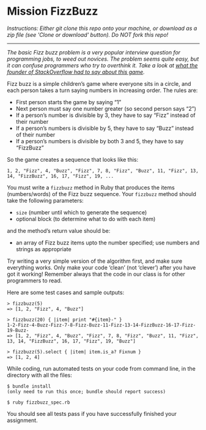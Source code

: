 # Mission FizzBuzz

*Instructions: Either git clone this repo onto your machine, or download as a zip file (see 'Clone or download' button). Do NOT fork this repo!*

---

*The basic Fizz buzz problem is a very popular interview question for programming jobs, to weed out novices.  The problem seems quite easy, but it can confuse programmers who try to overthink it. Take a look at [what the founder of StackOverflow had to say about this game](https://blog.codinghorror.com/why-cant-programmers-program/).*


Fizz buzz is a simple children’s game where everyone sits in a circle, and each person takes a turn saying numbers in increasing order. The rules are:

- First person starts the game by saying “1”
- Next person must say one number greater (so second person says “2”)
- If a person’s number is divisible by 3, they have to say “Fizz” instead of their number
- If a person’s numbers is divisible by 5, they have to say “Buzz” instead of their number
- If a person’s numbers is divisible by both 3 and 5, they have to say “FizzBuzz”

So the game creates a sequence that looks like this:

`1, 2, "Fizz", 4, "Buzz", "Fizz", 7, 8, "Fizz", "Buzz", 11, "Fizz", 13, 14, "FizzBuzz", 16, 17, "Fizz", 19, ...`

You must write a `fizzbuzz` method in Ruby that produces the items (numbers/words) of the Fizz buzz sequence. Your `fizzbuzz` method should take the following parameters:
- `size` (number until which to generate the sequence)
- optional block (to determine what to do with each item)

and the method’s return value should be:
- an array of Fizz buzz items upto the number specified; use numbers and strings as appropriate

Try writing a very simple version of the algorithm first, and make sure everything works.  Only make your code ‘clean’ (not ‘clever’) after you have got it working! Remember always that the code in our class is for other programmers to read.

Here are some test cases and sample outputs:

```
> fizzbuzz(5)
=> [1, 2, "Fizz", 4, "Buzz"]

> fizzbuzz(20) { |item| print "#{item}-" }
1-2-Fizz-4-Buzz-Fizz-7-8-Fizz-Buzz-11-Fizz-13-14-FizzBuzz-16-17-Fizz-19-Buzz-
=> [1, 2, "Fizz", 4, "Buzz", "Fizz", 7, 8, "Fizz", "Buzz", 11, "Fizz", 13, 14, "FizzBuzz", 16, 17, "Fizz", 19, "Buzz"]

> fizzbuzz(5).select { |item| item.is_a? Fixnum }
=> [1, 2, 4]
```

While coding, run automated tests on your code from command line, in the directory with all the files:
```
$ bundle install
(only need to run this once; bundle should report success)

$ ruby fizzbuzz_spec.rb
```
You should see all tests pass if you have successfully finished your assignment.
